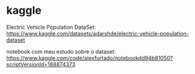 # k a g g l e 


Electric Vehicle Population DataSet:
https://www.kaggle.com/datasets/adarshde/electric-vehicle-population-dataset

notebook com meu estudo sobre o dataset:
https://www.kaggle.com/code/alexfurtado/notebookdd94b81050?scriptVersionId=188874373
 
